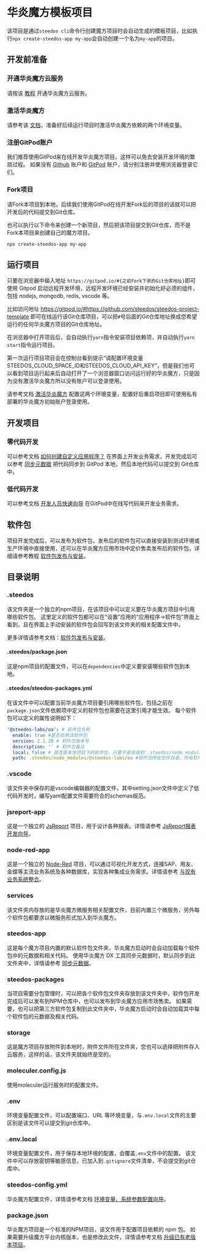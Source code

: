 # 华炎魔方模板项目

该项目是通过`steedos cli`命令行创建魔方项目时会自动生成的模板项目，比如执行`npx create-steedos-app my-app`会自动创建一个名为`my-app`的项目。

## 开发前准备

### 开通华炎魔方云服务

请按该 [教程](https://www.steedos.cn/docs/deploy/deploy-cloud) 开通华炎魔方云服务。

### 激活华炎魔方

请参考该 [文档](https://www.steedos.cn/docs/deploy/deploy-activate)，准备好后续运行项目时激活华炎魔方依赖的两个环境变量。

### 注册GitPod账户

我们推荐使用GitPod来在线开发华炎魔方项目，这样可以免去安装开发环境的繁琐过程。
如果没有 [Github](https://github.com/) 账户和 [GitPod](https://gitpod.io/) 账户，请分别注册并使用浏览器登录它们。

### Fork项目

请Fork本项目到本地，后续我们使用GitPod在线开发Fork后的项目的话就可以把开发后的代码提交到Git仓库。

也可以执行以下命令来创建一个新项目，然后把该项目提交到Git仓库，而不是Fork本项目来创建自己的魔方项目。

```sh
npx create-steedos-app my-app 
```

## 运行项目

只要在浏览器中输入地址 `https://gitpod.io/#{之前Fork下来的Git仓库地址}`即可使用 Gitpod 启动远程开发环境，远程开发环境已经安装并初始化好必须的组件，包括 nodejs, mongodb, redis, vscode 等。

比如访问地址 https://gitpod.io/#https://github.com/steedos/steedos-project-template 即可在线运行该Git仓库项目，可以把`#`号后面的Git仓库地址换成您希望运行的任何华炎魔方项目的Git仓库地址。

在浏览器中打开项目后，会自动执行`yarn`指令安装项目依赖项，并自动执行`yarn start`指令运行项目。

第一次运行项目项目会在控制台看到提示“请配置环境变量STEEDOS_CLOUD_SPACE_ID和STEEDOS_CLOUD_API_KEY”，但是我们也可以看到项目运行起来后自动打开了一个浏览器窗口访问运行好的华炎魔方，只是因为没有激活华炎魔方所以没有账户可以登录使用。

请参考文档 [激活华炎魔方](https://www.steedos.cn/docs/deploy/deploy-activate#%E9%85%8D%E7%BD%AE%E7%8E%AF%E5%A2%83%E5%8F%98%E9%87%8F) 配置这两个环境变量，配置好后重启项目即可使用私有部署的华炎魔方初始账户登录使用。

## 开发项目

### 零代码开发

可以参考文档 [如何创建自定义应用程序？](https://www.steedos.com/docs/admin/create_object) 在界面上开发业务需求，开发完成后可以参考 [同步元数据](https://www.steedos.com/docs/developer/getting-started#%E5%90%8C%E6%AD%A5%E5%85%83%E6%95%B0%E6%8D%AE) 把代码同步到 GitPod 本地，然后本地代码可以提交到 Git仓库中。

### 低代码开发

可以参考文档 [开发人员快速向导](https://www.steedos.com/docs/developer/getting-started) 在GitPod中在线写代码来开发业务需求。

## 软件包

项目开发完成后，可以发布为软件包，发布后的软件包可以直接安装到测试环境或生产环境中直接使用，还可以在华炎魔方应用市场中定价售卖发布后的软件包，详细请参考教程 [软件包发布与安装](https://www.steedos.cn/docs/developer/package)。

## 目录说明

### .steedos

该文件夹是一个独立的npm项目，在该项目中可以定义要在华炎魔方项目中引用哪些软件包。
这里定义的软件包都可以在“设置”应用的“应用程序->软件包”界面上看到，且在界面上手动安装的软件包会回写到该文件夹的相关配置文件中。

更多详情请参考文档：[软件包发布与安装](https://www.steedos.cn/docs/developer/package)。

#### .steedos/package.json

这是npm项目的配置文件，可以在`dependencies`中定义要安装哪些软件包到本地。

#### .steedos/steedos-packages.yml

在该文件中可以配置当前华炎魔方项目要引用哪些软件包，包括之前在`package.json`文件依赖项中定义的软件包也需要在这里引用才能生效。
每个软件包可以定义的属性说明如下：

```yml
'@steedos-labs/oa': # 软件包名称
  enable: true #是否启用该软件包
  version: 2.1.20 # 软件包版本号
  description: '' # 软件包备注
  local: false # 是否是本地项目下的软件包，只要不是安装到`.steedos/node_modules`文件夹下的软件包都应该设置为true
  path: .steedos/node_modules/@steedos-labs/oa #软件包所在文件目录，所有软件包都必须在这里填写软件包所在硬盘目录
```

### .vscode

该文件夹中保存的是vscode编辑器的配置文件，其中setting.json文件中定义了低代码开发时，编写yaml配置文件需要符合的schemas规范。

### jsreport-app

这是一个独立的 [JsReport](https://jsreport.net/) 项目，用于设计各种报表。详情请参考 [JsReport报表开发向导](https://www.steedos.cn/docs/developer/jsreport)。

### node-red-app

这是一个独立的 [Node-Red](https://nodered.org/) 项目，可以通过可视化开发方式，连接SAP、用友、金蝶等主流业务系统及各种数据库，实现各种集成业务需求。详情请参考 [与现有业务系统整合](https://www.steedos.cn/docs/developer/node-red)。

### services

该文件夹内存放的是华炎魔方微服务相关配置文件，目前内置三个微服务，另外每个软件包都要求以微服务形式加入到华炎魔方。

### steedos-app

这是每个魔方项目内置的默认软件包文件夹，华炎魔方启动时会自动加载每个软件包中的元数据和相关代码。
使用华炎魔方 DX 工具同步元数据时，默认同步到此文件夹中，详情请参考 [同步元数据](https://www.steedos.cn/docs/developer/getting-started#%E5%90%8C%E6%AD%A5%E5%85%83%E6%95%B0%E6%8D%AE)。

### steedos-packages

当项目需要分包管理时，可以把各个软件包文件夹存放到该文件夹中，软件包开发完成后可以发布到NPM仓库中，也可以发布到华炎魔方应用市场售卖。
如果需要，也可以把第三方软件包复制到此文件夹中，华炎魔方启动时会自动加载其中每个软件包的元数据及相关代码。

### storage

这是魔方项目存放附件到本地时，附件文件所在文件夹，您也可以选择把附件存入云服务，这样的话，该文件夹就始终是空的。

### moleculer.config.js

使用moleculer运行服务时的配置文件。

### .env

环境变量配置文件，可以配置端口、URL 等环境变量，与`.env.local`文件的主要区别是该文件可以提交到git仓库中。

### .env.local

环境变量配置文件，用于保存本地环境的配置，会覆盖`.env`文件中的配置。
该文件中可以存放密钥等敏感信息，已加入到`.gitignore`文件清单，不会提交到git仓库中。

### steedos-config.yml

华炎魔方配置文件，详情请参考文档 [环境变量、系统参数配置向导](https://www.steedos.cn/docs/deploy/steedos-config)。

### package.json

华炎魔方项目是一个标准的NPM项目，该文件用于配置项目依赖的 npm 包。
如果需要升级魔方平台内核版本，也是修改此文件，详情请参考文档 [升级已有老版本项目](https://www.steedos.cn/docs/deploy/upgrade)。
